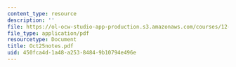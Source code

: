 ```yaml
---
content_type: resource
description: ''
file: https://ol-ocw-studio-app-production.s3.amazonaws.com/courses/12-109-petrology-fall-2005/450fca4d1a48a25384849b10794e496e_Oct25notes.pdf
file_type: application/pdf
resourcetype: Document
title: Oct25notes.pdf
uid: 450fca4d-1a48-a253-8484-9b10794e496e
---
```

